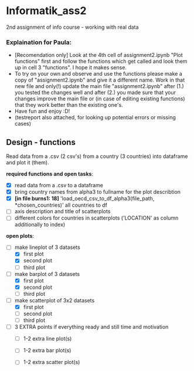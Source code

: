 # Informatik_ass2
2nd assignment of info course - working with real data

### Explaination for Paula:
- [Recomendation only] Look at the 4th cell of assignment2.ipynb "Plot functions" first
and follow the functions which get called and look them up in cell 3 "functions". I hope it makes sense.
- To try on your own and observe and use the functions please make a copy of "assignment2.ipynb" and
give it a different name. Work in that new file and only(!) update the main file "assignment2.ipynb" after
  (1.) you tested the changes well and after (2.) you made sure that your changes improve the main file
or (in case of editing existing functions) that they work better than the existing one's.
- Have fun and enjoy :D!
- (testreport also attached, for looking up potential errors or missing cases)

## Design - functions
Read data from a .csv (2 csv's) from a country (3 countries) into dataframe and plot it (them).

**required functions and open tasks**:
- [x] read data from a .csv to a dataframe
- [x] bring country names from alpha3 to fullname for the plot describtion
- [x] **[in file burns1: 18]** 'load_oecd_csv_to_df_alpha3(file_path, *chosen_countries)' all countries to df
- [ ] axis description and title of scatterplots
- [ ] different colors for countries in scatterplots ('LOCATION' as column additionally to index)

**open plots**:
- [ ] make lineplot of 3 datasets
  - [x] first plot
  - [x] second plot
  - [ ] third plot
- [ ] make barplot of 3 datasets
  - [x] first plot
  - [x] second plot
  - [ ] third plot
- [ ] make scatterplot of 3x2 datasets
  - [x] first plot
  - [ ] second plot
  - [ ] third plot
- [ ] 3 EXTRA points if everything ready and still time and motivation
  - [ ] 1-2 extra line plot(s)
  - [ ] 1-2 extra bar plot(s)
  - [ ] 1-2 extra scatter plot(s)

